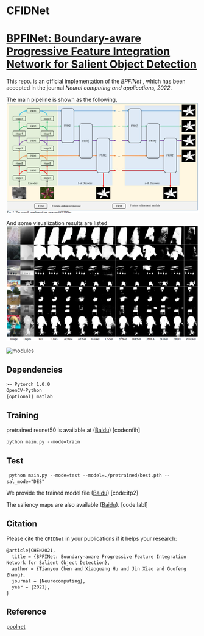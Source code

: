 # CFIDNet
# [BPFINet: Boundary-aware Progressive Feature Integration Network for Salient Object Detection]()

This repo. is an official implementation of the *BPFINet* , which has been accepted in the journal *Neural computing and applications, 2022*. 

The main pipeline is shown as the following, 
![CFIDNet](figures/network.png)

And some visualization results are listed 
![results](figures/results.png)

![modules](figures/modules.png)

## Dependencies 
```
>= Pytorch 1.0.0
OpenCV-Python
[optional] matlab
```

## Training
pretrained resnet50 is available at ([Baidu](https://pan.baidu.com/s/1K4-b6JPi6E34kgH8gdbYqQ)) [code:nfih]
```
python main.py --mode=train
```

## Test
```
 python main.py --mode=test --model=./pretrained/best.pth --sal_mode="DES"
```
We provide the trained model file ([Baidu](https://pan.baidu.com/s/1HJw29uX4aFRAyRKYBWupkw)) [code:itp2]

The saliency maps are also available ([Baidu](https://pan.baidu.com/s/13AVPlbqQuuUL-k1p4s3Hqw)). [code:labl]

## Citation
Please cite the `CFIDNet` in your publications if it helps your research:
```
@article{CHEN2021,
  title = {BPFINet: Boundary-aware Progressive Feature Integration Network for Salient Object Detection},
  author = {Tianyou Chen and Xiaoguang Hu and Jin Xiao and Guofeng Zhang},
  journal = {Neurocomputing},
  year = {2021},
}
```
## Reference
[poolnet](https://github.com/backseason/PoolNet)

